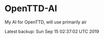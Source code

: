 # OpenTTD-AI
My AI for OpenTTD, will use primarily air

Latest backup: Sun Sep 15 02:37:02 UTC 2019
